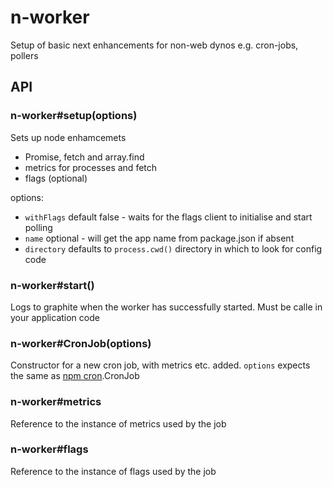 # n-worker
Setup of basic next enhancements for non-web dynos e.g. cron-jobs, pollers

## API

### n-worker#setup(options)
Sets up node enhamcemets
 - Promise, fetch and array.find
 - metrics for processes and fetch
 - flags (optional)

 options:
  - `withFlags` default false - waits for the flags client to initialise and start polling
  - `name` optional - will get the app name from package.json if absent
  - `directory` defaults to `process.cwd()` directory in which to look for config code

### n-worker#start()
Logs to graphite when the worker has successfully started. Must be calle in your application code

### n-worker#CronJob(options)
Constructor for a new cron job, with metrics etc. added. `options` expects the same as [npm cron](https://www.npmjs.com/package/cron).CronJob

### n-worker#metrics
Reference to the instance of metrics used by the job

### n-worker#flags
Reference to the instance of flags used by the job


